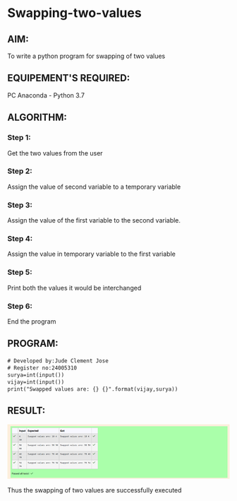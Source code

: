 # Swapping-two-values
## AIM:
To write a python program for swapping of two values
## EQUIPEMENT'S REQUIRED: 
PC
Anaconda - Python 3.7
## ALGORITHM: 
### Step 1:
Get the two values from the user
### Step 2: 
Assign the value of second variable to a temporary variable 
### Step 3: 
Assign the value of the first variable to the second variable.
### Step 4:  
Assign the value in temporary variable to the first variable
### Step 5: 
Print both the values it would be interchanged
### Step 6: 
End the program
## PROGRAM:
    # Developed by:Jude Clement Jose
    # Register no:24005310
    surya=int(input())
    vijay=int(input())
    print("Swapped values are: {} {}".format(vijay,surya))

## RESULT:
![alt text](<Screenshot 2024-12-02 183653-1.png>)

Thus the swapping of two values are successfully executed



